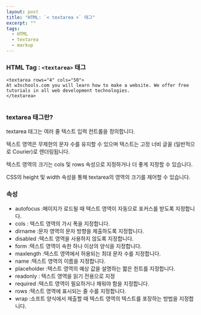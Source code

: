 ```yaml
---
layout: post
title: "HTML: `< textarea >` 태그"
excerpt: ""
tags: 
  - HTML
  - textarea
  - markup
---
```


### HTML Tag : `<textarea>` 태그
```
<textarea rows="4" cols="50">
At w3schools.com you will learn how to make a website. We offer free tutorials in all web development technologies. 
</textarea>


```
### textarea 태그란?

textarea 태그는 여러 줄 텍스트 입력 컨트롤을 정의합니다.

텍스트 영역은 무제한의 문자 수를 유지할 수 있으며 텍스트는 고정 너비 글꼴 (일반적으로 Courier)로 렌더링됩니다.

텍스트 영역의 크기는 cols 및 rows 속성으로 지정하거나 더 좋게 지정할 수 있습니다.

CSS의 height 및 width 속성을 통해 textarea의 영역의 크기를 제어할 수 있습니다.

### 속성

+ autofocus :페이지가 로드될 때 텍스트 영역이 자동으로 포커스를 받도록 지정합니다.
+ cols : 텍스트 영역의 가시 폭을 지정합니다.
+ dirname :문자 영역의 문자 방향을 제출하도록 지정합니다.
+ disabled :텍스트 영역을 사용하지 않도록 지정합니다.
+ form :텍스트 영역이 속한 하나 이상의 양식을 지정합니다.
+ maxlength :텍스트 영역에서 허용되는 최대 문자 수를 지정합니다.
+ name :텍스트 영역의 이름을 지정합니다.
+ placeholder :텍스트 영역의 예상 값을 설명하는 짧은 힌트를 지정합니다.
+ readonly : 텍스트 영역을 읽기 전용으로 지정
+ required :텍스트 영역이 필요하거나 채워야 함을 지정합니다.
+ rows :텍스트 영역에 표시되는 줄 수를 지정합니다.
+ wrap :소프트 양식에서 제출할 때 텍스트 영역의 텍스트를 포장하는 방법을 지정합니다.
